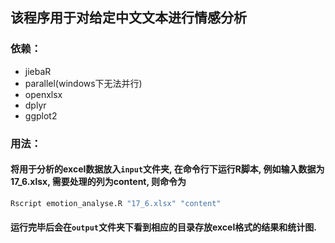 ## 该程序用于对给定中文文本进行情感分析

### 依赖：
+ jiebaR
+ parallel(windows下无法并行)
+ openxlsx
+ dplyr
+ ggplot2

### 用法：

#### 将用于分析的excel数据放入``input``文件夹, 在命令行下运行R脚本, 例如输入数据为**17_6.xlsx**, 需要处理的列为**content**, 则命令为

```bash
Rscript emotion_analyse.R "17_6.xlsx" "content"
```

#### 运行完毕后会在``output``文件夹下看到相应的目录存放excel格式的结果和统计图.
